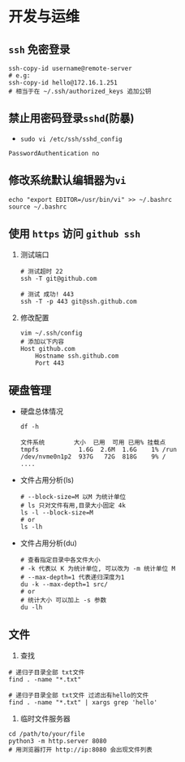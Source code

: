 # 开发与运维

## `ssh` 免密登录

```shell
ssh-copy-id username@remote-server
# e.g:
ssh-copy-id hello@172.16.1.251
# 相当于在 ~/.ssh/authorized_keys 追加公钥
```

## 禁止用密码登录`sshd`(防暴)

- `sudo vi /etc/ssh/sshd_config`

```shell
PasswordAuthentication no
```

## 修改系统默认编辑器为`vi`

```shell
echo "export EDITOR=/usr/bin/vi" >> ~/.bashrc
source ~/.bashrc
```

## 使用 `https` 访问 `github ssh`

1. 测试端口
	```shell
	# 测试超时 22
	ssh -T git@github.com
	
	# 测试 成功! 443 
	ssh -T -p 443 git@ssh.github.com
	```

1. 修改配置

	```shell
	vim ~/.ssh/config
	# 添加以下内容
	Host github.com
		Hostname ssh.github.com
		Port 443
	```

## 硬盘管理

- 硬盘总体情况

	```shell
	df -h

    文件系统        大小  已用  可用 已用% 挂载点
    tmpfs           1.6G  2.6M  1.6G    1% /run
    /dev/nvme0n1p2  937G   72G  818G    9% /
    ....
	```

- 文件占用分析(ls)

	```shell
	# --block-size=M 以M 为统计单位
	# ls 只对文件有用,目录大小固定 4k
	ls -l --block-size=M
	# or
	ls -lh
	```

- 文件占用分析(du)

	```shell
	# 查看指定目录中各文件大小
	# -k 代表以 K 为统计单位, 可以改为 -m 统计单位 M 
	# --max-depth=1 代表递归深度为1
	du -k --max-depth=1 src/
	# or 
	# 统计大小 可以加上 -s 参数
	du -lh 
	```

## 文件

1. 查找

```shell
# 递归子目录全部 txt文件
find . -name "*.txt"

# 递归子目录全部 txt文件 过滤出有hello的文件
find . -name "*.txt" | xargs grep 'hello'
```

1. 临时文件服务器

```shell
cd /path/to/your/file
python3 -m http.server 8080
# 用浏览器打开 http://ip:8080 会出现文件列表
```
